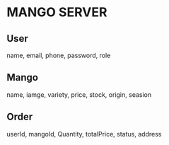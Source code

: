 <!-- MANGO SERVER -->
# MANGO SERVER

<!-- User -->
## User
name, email, phone, password, role

<!-- Mango -->
## Mango
name, iamge, variety, price, stock, origin, seasion

<!-- Order -->
## Order
userId, mangoId, Quantity, totalPrice, status, address